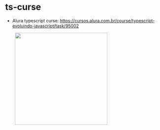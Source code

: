 # ts-curse

* Alura typescript curse: https://cursos.alura.com.br/course/typescript-evoluindo-javascript/task/95002 <br>

&nbsp;&nbsp;&nbsp;&nbsp;&nbsp;&nbsp;&nbsp;
<img width="300" src="https://media.giphy.com/media/11ikeVaUfcXLWM/giphy.gif">
